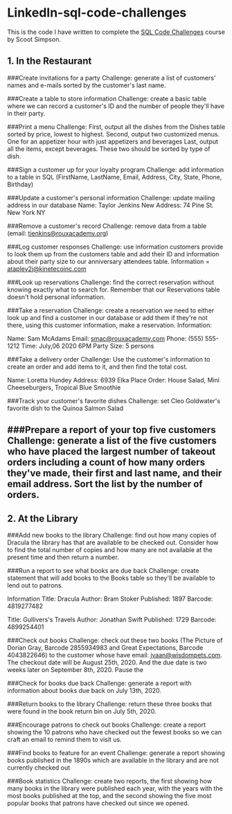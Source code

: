 # LinkedIn-sql-code-challenges

This is the code I have written to complete the [SQL Code Challenges](https://www.linkedin.com/learning/sql-code-challenges/) course by Scoot Simpson.

## 1. In the Restaurant

###Create invitations for a party
Challenge: generate a list of customers' names and e-mails sorted by the customer's last name.

###Create a table to store information
Challenge: create a basic table where we can record a customer's ID and the number of people they'll have in their party.

###Print a menu
Challenge: 
First, output all the dishes from the Dishes table sorted by price, lowest to highest.
Second, output two customized menus. One for an appetizer hour with just appetizers and beverages
Last, output all the items, except beverages. These two should be sorted by type of dish. 

###Sign a customer up for your loyalty program
Challenge: add information to a table in SQL (FirstName, LastName, Email, Address, City, State, Phone, Birthday)

###Update a customer's personal information
Challenge: update mailing address in our database
Name: Taylor Jenkins
New Address: 74 Pine St. New York NY

###Remove a customer's record
Challenge: remove data from a table (email: tjenkins@rouxacademy.org)

###Log customer responses
Challenge: use information customers provide to look them up from the customers table and add their ID and information about their party size to our anniversary attendees table. 
Information = atapley2j@kinetecoinc.com

###Look up reservations
Challenge: find the correct reservation without knowing exactly what to search for. Remember that our Reservations table doesn't hold personal information.

###Take a reservation
Challenge: create a reservation we need to either look up and find a customer in our database or add them if they're not there, using this customer information, make a reservation. 
Information:

Name: Sam McAdams
Email: smac@rouxacademy.com
Phone: (555) 555-1212
Time: July,06 2020 6PM
Party Size: 5 persons

###Take a delivery order
Challenge: Use the customer's information to create an order and add items to it, and then find the total cost.

Name: Loretta Hundey
Address: 6939 Elka Place
Order: House Salad, Mini Cheeseburgers, Tropical Blue Smoothie

###Track your customer's favorite dishes
Challenge: set Cleo Goldwater's favorite dish to the Quinoa Salmon Salad

###Prepare a report of your top five customers
Challenge: generate a list of the five customers who have placed the largest number of takeout orders including a count of how many orders they've made, their first and last name, and their email address. Sort the list by the number of orders. 
----
## 2. At the Library

###Add new books to the library
Challenge: find out how many copies of Dracula the library has that are available to be checked out. Consider how to find the total number of copies and how many are not available at the present time and then return a number.

###Run a report to see what books are due back
Challenge: create statement that will add books to the Books table so they'll be available to lend out to patrons. 

Information
Title: Dracula
Author: Bram Stoker
Published: 1897
Barcode: 4819277482

Title: Gullivers's Travels
Author: Jonathan Swift
Published: 1729
Barcode: 4899254401

###Check out books
Challenge: check out these two books (The Picture of Dorian Gray, Barcode 2855934983 and Great Expectations, Barcode 4043822646) to the customer whose have email: jvaan@wisdompets.com. The checkout date will be August 25th, 2020. And the due date is two weeks later on September 8th, 2020. Pause the 

###Check for books due back
Challenge: generate a report with information about books due back on July 13th, 2020. 

###Return books to the library
Challenge: return these three books that were found in the book return bin on July 5th, 2020. 

###Encourage patrons to check out books
Challenge: create a report showing the 10 patrons who have checked out the fewest books so we can craft an email to remind them to visit us. 

###Find books to feature for an event
Challenge: generate a report showing books published in the 1890s which are available in the library and are not currently checked out

###Book statistics
Challenge: create two reports, the first showing how many books in the library were published each year, with the years with the most books published at the top, and the second showing the five most popular books that patrons have checked out since we opened. 

